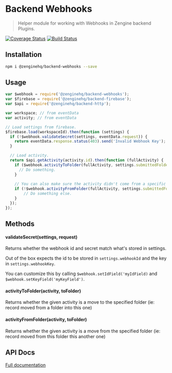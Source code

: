 # Backend Webhooks

> Helper module for working with Webhooks in Zengine backend Plugins.

[![Coverage Status](https://coveralls.io/repos/github/ZengineHQ/zn-backend-webhooks/badge.svg?branch=master)](https://coveralls.io/github/ZengineHQ/zn-backend-webhooks?branch=master)   [![Build Status](https://circleci.com/gh/ZengineHQ/zn-backend-webhooks/tree/master.svg?style=shield)](https://circleci.com/gh/ZengineHQ/zn-backend-webhooks/tree/master)

## Installation

```bash
npm i @zenginehq/backend-webhooks --save
```

## Usage

```js
var $webhook = require('@zenginehq/backend-webhooks');
var $firebase = require('@zenginehq/backend-firebase');
var $api = require('@zenginehq/backend-http');

var workspace; // from eventData
var activity; // from eventData

// Load settings from firebase.
$firebase.load(workspaceId).then(function (settings) {
  if (!$webhook.validateSecret(settings, eventData.request)) {
    return eventData.response.status(403).send('Invalid Webhook Key');
  }

  // Load activity.
  return $api.getActivity(activity.id).then(function (fullActivity) {
    if ($webhook.activityToFolder(fullActivity, settings.submittedFolder)) {
      // Do something.
    }
    
    // You can also make sure the activity didn't come from a specific folder.
    if (!$webhook.activityFromFolder(fullActivity, settings.submittedFolder)) {
    	// Do something else.
    }
  });
});
```

## Methods

#### validateSecret(settings, request)

Returns whether the webhook id and secret match what's stored in settings.

Out of the box expects the id to be stored in `settings.webhookId` and the key in `settings.webhookKey`.

You can customize this by calling `$webhook.setIdField('myIdField)` and `$webhook.setKeyField('myKeyField')`. 

#### activityToFolder(activity, toFolder)

Returns whether the given activity is a move to the specified folder (ie: record moved from a folder into this one) 

#### activityFromFolder(activity, toFolder)

Returns whether the given activity is a move from the specified folder (ie: record moved from this folder this another one)

## API Docs

[Full documentation](https://zenginehq.github.io/zn-backend-webhooks)
